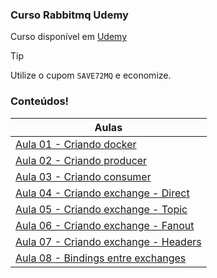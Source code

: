 ### Curso Rabbitmq Udemy

Curso disponível em [Udemy](https://www.udemy.com/course/domine-a-mensageria-com-rabbitmq-para-apps-e-microservices/?couponCode=SAVE72MQ) 

> [!TIP]
> Utilize o cupom `SAVE72MQ` e economize.

### Conteúdos!

| Aulas                                                                                                 |
| ----------------------------------------------------------------------------------------------------- |
| [Aula 01 - Criando docker](https://github.com/gabolera/rabbitmq-curso-udemy/tree/aula/01)             |
| [Aula 02 - Criando producer](https://github.com/gabolera/rabbitmq-curso-udemy/tree/aula/02)           |
| [Aula 03 - Criando consumer](https://github.com/gabolera/rabbitmq-curso-udemy/tree/aula/03)           |
| [Aula 04 - Criando exchange - Direct](https://github.com/gabolera/rabbitmq-curso-udemy/tree/aula/04)  |
| [Aula 05 - Criando exchange - Topic](https://github.com/gabolera/rabbitmq-curso-udemy/tree/aula/05)   |
| [Aula 06 - Criando exchange - Fanout](https://github.com/gabolera/rabbitmq-curso-udemy/tree/aula/06)  |
| [Aula 07 - Criando exchange - Headers](https://github.com/gabolera/rabbitmq-curso-udemy/tree/aula/07) |
| [Aula 08 - Bindings entre exchanges](https://github.com/gabolera/rabbitmq-curso-udemy/tree/aula/08)   |
